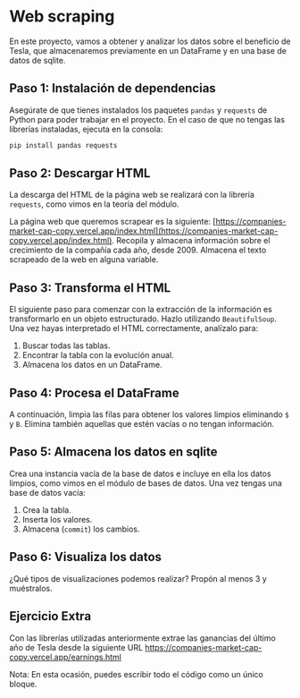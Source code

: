 # Web scraping

En este proyecto, vamos a obtener y analizar los datos sobre el beneficio de Tesla, que almacenaremos previamente en un DataFrame y en una base de datos de sqlite.

## Paso 1: Instalación de dependencias

Asegúrate de que tienes instalados los paquetes `pandas` y `requests` de Python para poder trabajar en el proyecto. En el caso de que no tengas las librerías instaladas, ejecuta en la consola:

```bash
pip install pandas requests
```

## Paso 2: Descargar HTML

La descarga del HTML de la página web se realizará con la librería `requests`, como vimos en la teoría del módulo.

La página web que queremos scrapear es la siguiente: [https://companies-market-cap-copy.vercel.app/index.html](https://companies-market-cap-copy.vercel.app/index.html). Recopila y almacena información sobre el crecimiento de la compañía cada año, desde 2009. Almacena el texto scrapeado de la web en alguna variable.


## Paso 3: Transforma el HTML

El siguiente paso para comenzar con la extracción de la información es transformarlo en un objeto estructurado. Hazlo utilizando `BeautifulSoup`. Una vez hayas interpretado el HTML correctamente, analízalo para:

1. Buscar todas las tablas.
2. Encontrar la tabla con la evolución anual.
3. Almacena los datos en un DataFrame.


## Paso 4: Procesa el DataFrame

A continuación, limpia las filas para obtener los valores limpios eliminando `$` y `B`. Elimina también aquellas que estén vacías o no tengan información.


## Paso 5: Almacena los datos en sqlite

Crea una instancia vacía de la base de datos e incluye en ella los datos limpios, como vimos en el módulo de bases de datos. Una vez tengas una base de datos vacía:

1. Crea la tabla.
2. Inserta los valores.
3. Almacena (`commit`) los cambios.


## Paso 6: Visualiza los datos

¿Qué tipos de visualizaciones podemos realizar? Propón al menos 3 y muéstralos.

## Ejercicio Extra 


Con las librerías utilizadas anteriormente extrae las ganancias del último año de Tesla desde la siguiente URL https://companies-market-cap-copy.vercel.app/earnings.html

Nota: En esta ocasión, puedes escribir todo el código como un único bloque. 